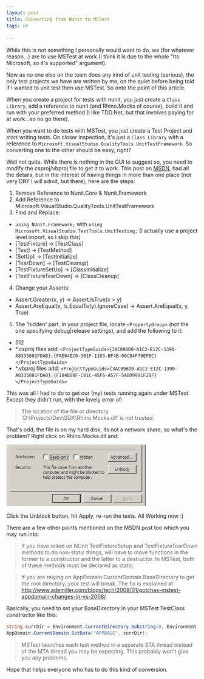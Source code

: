 ```yaml
---
layout: post
title: Converting from NUnit to MSTest
tags: c#

---
```


While this is not something I personally would want to do, we (for whatever reason...) are to use MSTest at work (I think it is due to the whole "Its Microsoft, so it's supported" argument).

Now as no one else on the team does any kind of unit testing (serious), the only test projects we have are written by me, on the quiet before being told if I wanted to unit test then use MSTest.  So onto the point of this article.

When you create a project for tests with nunit, you just create a `Class Library`, add a reference to nunit (and Rhino.Mocks of course), build it and run with your preferred method (I like TDD.Net, but that involves paying for at work...so no go there).

When you want to do tests with MSTest, you just create a Test Project and start writing tests. On closer inspection, it's just a `Class Library` with a reference to `Microsoft.VisualStudio.QualityTools.UnitTestFramework`.  So converting one to the other should be easy, right?

Well not quite.  While there is nothing in the GUI to suggest so, you need to modify the csproj/vbproj file to get it to work.  This post on [MSDN][1], had all the details, but in the interest of having things in more than one place (not very DRY I will admit, but there), here are the steps:

1. Remove Reference to Nunit.Core & Nunit.Framework
2. Add Reference to Microsoft.VisualStudio.QualityTools.UnitTestFramework
3. Find and Replace:
  - `using NUnit.Framework;` with `using Microsoft.VisualStudio.TestTools.UnitTesting;` (I actually use a project level import, so I skip this)
  - [TestFixture] -> [TestClass]
  - [Test] -> [TestMethod]
  - [SetUp] -> [TestInitialize]
  - [TearDown] -> [TestCleanup]
  - [TestFixtureSetUp] -> [ClassInitialize]
  - [TestFixtureTearDown] -> [ClassCleanup]
4. Change your Asserts:
  - Assert.Greater(x, y) -> Assert.IsTrue(x > y)
  - Assert.AreEqual(x, Is.EqualTo(y).IgnoreCase) ->  Assert.AreEqual(x, y, True)
5. The 'hidden' part.  In your project file, locate `<PropertyGroup>` (not the one specifying debug|release settings), and add the following to it:
  - <FileAlignment>512</FileAlignment>
  - *.csproj files add:
`<ProjectTypeGuids>{3AC096D0-A1C2-E12C-1390-A8335801FDAB};{FAE04EC0-301F-11D3-BF4B-00C04F79EFBC}</ProjectTypeGuids>`
  - *.vbproj files add:
`<ProjectTypeGuids>{3AC096D0-A1C2-E12C-1390-A8335801FDAB};{F184B08F-C81C-45F6-A57F-5ABD9991F28F}</ProjectTypeGuids>`

This was all I had to do to get our (my) tests running again under MSTest.  Except they didn't run, with the lovely error of:

> The location of the file or directory 'D:\Projects\Dev\SDK\Rhino.Mocks.dll' is not trusted.

That's odd, the file is on my hard disk, its not a network share, so what's the problem?  Right click on Rhino.Mocks.dll and:

![Unblock File][2]

Click the Unblock button, hit Apply, re-run the tests.  All Working now :)

There are a few other points mentioned on the MSDN post too which you may run into:

> If you have relied on NUnit TestFixtureSetup and TestFixtureTearDown methods to do non-static things, will have to move functions in the former to a constructor and the latter to a destructor.  In MSTest, both of these methods must be declared as static.

> If you are relying on AppDomain.CurrentDomain.BaseDirectory to get the root directory, your test will break.  The fix is explained at http://www.ademiller.com/blogs/tech/2008/01/gotchas-mstest-appdomain-changes-in-vs-2008/.

Basically, you need to set your BaseDirectory in your MSTest TestClass constructor like this:

```csharp
string currDir = Environment.CurrentDirectory.Substring(0, Environment.CurrentDirectory.IndexOf("TestResults"));
AppDomain.CurrentDomain.SetData("APPBASE", currDir);
```


> MSTest launches each test method in a separate STA thread instead of the MTA thread you may be expecting.  This probably won't give you any problems.

Hope that helps everyone who has to do this kind of conversion.

[1]: http://social.msdn.microsoft.com/Forums/en/vststest/thread/433e4860-b61f-44fd-bef9-a569fb32d244
[2]: /images/unblock-file.jpg
